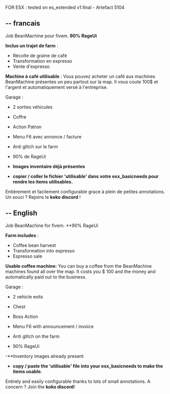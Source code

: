 FOR ESX : tested on es_extended v1.final - Artefact 5104

--
francais
--
Job BeanMachine pour fivem.
**90% RageUi**

**Inclus un trajet de farm** :
- Récolte de graine de café
- Transformation en expresso
- Vente d'expresso

**Machine à café utilisable** : 
Vous pouvez acheter un café aux machines BeanMachine présentes un peu partout sur la map. 
Il vous coute 100$ et l'argent et automatiquement versé à l'entreprise.

Garage : 
- 2 sorties véhicules

- Coffre
- Action Patron
- Menu F6 avec annonce / facture
- Anti glitch sur le farm
- 90% de RageUi

- **Images inventaire déjà présentes**
- **copier / coller le fichier 'utilisable' dans votre esx_basicneeds pour rendre les items utilisables.**

Entièrement et facilement configurable grace à plein de petites annotations.
Un souci ? Rejoins le **koko discord** !


--
English
--
Job BeanMachine for fivem.
**90% RageUi

**Farm includes** :
- Coffee bean harvest
- Transformation into espresso
- Espresso sale

**Usable coffee machine:**
You can buy a coffee from the BeanMachine machines found all over the map.
It costs you $ 100 and the money and automatically paid out to the business.

Garage :
- 2 vehicle exits

- Chest
- Boss Action
- Menu F6 with announcement / invoice
- Anti glitch on the farm
- 90% RageUi

-**Inventory images already present
- **copy / paste the 'utilisable' file into your esx_basicneeds to make the items usable.**


Entirely and easily configurable thanks to lots of small annotations.
A concern ? Join the **koko discord**!
